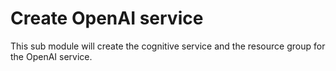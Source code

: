 # Create OpenAI service

This sub module will create the cognitive service and the resource group for the OpenAI service.

<!-- BEGIN_TF_DOCS -->

<!-- END_TF_DOCS -->
